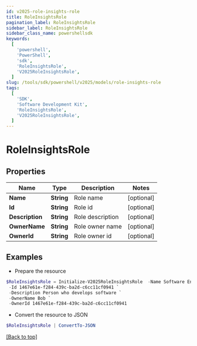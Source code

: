 ```yaml
---
id: v2025-role-insights-role
title: RoleInsightsRole
pagination_label: RoleInsightsRole
sidebar_label: RoleInsightsRole
sidebar_class_name: powershellsdk
keywords:
  [
    'powershell',
    'PowerShell',
    'sdk',
    'RoleInsightsRole',
    'V2025RoleInsightsRole',
  ]
slug: /tools/sdk/powershell/v2025/models/role-insights-role
tags:
  [
    'SDK',
    'Software Development Kit',
    'RoleInsightsRole',
    'V2025RoleInsightsRole',
  ]
---
```


# RoleInsightsRole

## Properties

| Name            | Type       | Description      | Notes      |
| --------------- | ---------- | ---------------- | ---------- |
| **Name**        | **String** | Role name        | [optional] |
| **Id**          | **String** | Role id          | [optional] |
| **Description** | **String** | Role description | [optional] |
| **OwnerName**   | **String** | Role owner name  | [optional] |
| **OwnerId**     | **String** | Role owner id    | [optional] |

## Examples

- Prepare the resource

```powershell
$RoleInsightsRole = Initialize-V2025RoleInsightsRole  -Name Software Engineer `
 -Id 1467e61e-f284-439c-ba2d-c6cc11cf0941 `
 -Description Person who develops software `
 -OwnerName Bob `
 -OwnerId 1467e61e-f284-439c-ba2d-c6cc11cf0941
```

- Convert the resource to JSON

```powershell
$RoleInsightsRole | ConvertTo-JSON
```

[[Back to top]](#)
